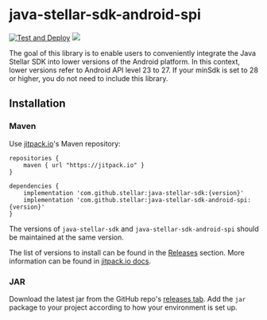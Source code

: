 # java-stellar-sdk-android-spi

[![Test and Deploy](https://github.com/stellar/java-stellar-sdk-android-spi/actions/workflows/test-deploy.yml/badge.svg?branch=main)](https://github.com/stellar/java-stellar-sdk-android-spi/actions/workflows/test-deploy.yml)
[![](https://jitpack.io/v/stellar/java-stellar-sdk-android-spi.svg)](https://jitpack.io/#stellar/java-stellar-sdk-android-spi)

The goal of this library is to enable users to conveniently integrate the Java Stellar SDK into lower versions of the Android platform. In this context, lower versions refer to Android API level 23 to 27. If your minSdk is set to 28 or higher, you do not need to include this library.

## Installation

### Maven

Use [jitpack.io](https://jitpack.io)'s Maven repository:

```
repositories {
    maven { url "https://jitpack.io" }
}

dependencies {
    implementation 'com.github.stellar:java-stellar-sdk:{version}'
    implementation 'com.github.stellar:java-stellar-sdk-android-spi:{version}'
}
```

The versions of `java-stellar-sdk` and `java-stellar-sdk-android-spi` should be maintained at the same version.

The list of versions to install can be found in the [Releases](https://github.com/stellar/java-stellar-sdk-android-spi/releases) section. More information can be found in [jitpack.io docs](https://jitpack.io/docs/).

### JAR

Download the latest jar from the GitHub repo's [releases tab](https://github.com/stellar/java-stellar-sdk-android-spi/releases). Add the `jar` package to your project according to how your environment is set up.
